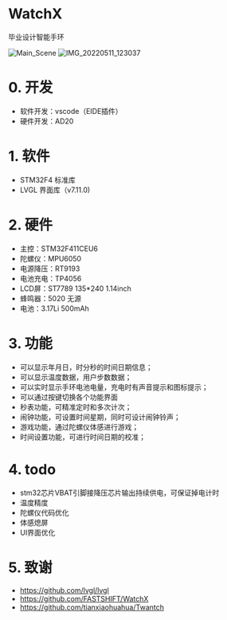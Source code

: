 # WatchX 

毕业设计智能手环

![Main_Scene](https://user-images.githubusercontent.com/70246846/227701753-35052132-d3d5-47de-9e95-39b077187813.jpg)
![IMG_20220511_123037](https://user-images.githubusercontent.com/70246846/227701957-23137809-59ea-498f-b79e-4d6e6e7adfef.jpg)


# 0. 开发

- 软件开发：vscode（EIDE插件）
- 硬件开发：AD20

# 1. 软件

- STM32F4 标准库
- LVGL 界面库（v7.11.0)

# 2. 硬件

- 主控：STM32F411CEU6
- 陀螺仪：MPU6050
- 电源降压：RT9193
- 电池充电：TP4056
- LCD屏：ST7789 135*240 1.14inch
- 蜂鸣器：5020 无源
- 电池：3.17Li 500mAh
# 3. 功能

- 可以显示年月日，时分秒的时间日期信息；
- 可以显示温度数据，用户步数数据；
- 可以实时显示手环电池电量，充电时有声音提示和图标提示；
- 可以通过按键切换各个功能界面
- 秒表功能，可精准定时和多次计次；
- 闹钟功能，可设置时间星期，同时可设计闹钟铃声；
- 游戏功能，通过陀螺仪体感进行游戏；
- 时间设置功能，可进行时间日期的校准；

# 4. todo

- stm32芯片VBAT引脚接降压芯片输出持续供电，可保证掉电计时
- 温度精度
- 陀螺仪代码优化
- 体感熄屏
- UI界面优化



# 5. 致谢
- https://github.com/lvgl/lvgl
- https://github.com/FASTSHIFT/WatchX
- https://github.com/tianxiaohuahua/Twantch





